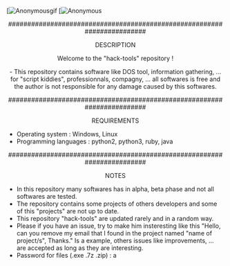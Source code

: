[![Anonymousgif](https://i.giphy.com/media/2Y0ecuTsnAvZK/200.gif)
[![Anonymous](https://img.hebus.com/hebus_2013/02/13/preview/1360720696_97766.jpg) 

<p align="center">
########################################################################
<p align="center">
DESCRIPTION
<p align="center">
Welcome to the "hack-tools" repository !
<p align="center">
- This repository contains software like DOS tool, information gathering, ... for "script kiddies", professionnals, compagny, ... all softwares is free and the author is not responsible for any damage caused by this softwares.

<p align="center">
########################################################################
<p align="center">
REQUIREMENTS

- Operating system : Windows, Linux
- Programming languages : python2, python3, ruby, java

<p align="center">
########################################################################

<p align="center">
NOTES

- In this repository many softwares has in alpha, beta phase and not all softwares are tested. 
- The repository contains some projects of others developers and some of this "projects" are not up to date.
- This repository "hack-tools" are updated rarely and in a random way. 
- Please if you have an issue, try to make him insteresting like this "Hello, can you remove my email that I found in the project named "name of project/s", Thanks." Is a example, others issues like improvements, ... are accepted as long as they are interesting.
- Password for files (.exe .7z .zip) : a
